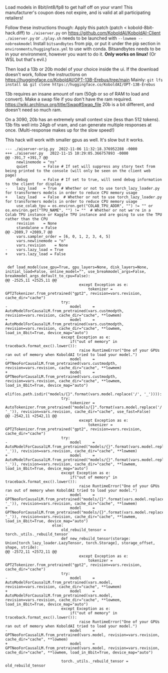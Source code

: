 Load models in 8bit/int8/fp8 to get half off on your vram! This manufacturer's coupon does not expire, and is valid at all participating retailers!

Follow these instructions though:
Apply this patch (patch < kobold-8bit-hack.diff) to `./aiserver.py` on https://github.com/KoboldAI/KoboldAI-Client
`./aiserver.py` or `./play.sh` needs to be launched with `--lowmem --nobreakmodel`
Install `bitsandbytes` from pip, or put it under the pip section in `environments/huggingface.yml` to use with conda.
Bitsandbytes needs to be in your environment, however you want to do it.
**Only works on linux!** (Or WSL but that's evil.)

Then load a 13b or 20b model of your choice inside the ui.
If the download doesn't work, follow the instructions on https://huggingface.co/KoboldAI/OPT-13B-Erebus/tree/main
Mainly: `git lfs install && git clone https://huggingface.co/KoboldAI/OPT-13B-Erebus`

13b requires an insane amount of ram (50gb or so of RAM to load and convert). Make a swap file if you don't have the ram required. https://wiki.archlinux.org/title/Swap#Swap_file
20b is a bit different, and doesn't need so much ram.

On a 3090, 20b has an extremely small context size (less than 512 tokens).
13b fits well into 24gb of vram, and can generate multiple responses at once. (Multi-response makes up for the slow speed!)

This hack will work with smaller gpus as well.
It's slow but it works.

``` udiff
--- ./aiserver-orig.py	2022-11-06 11:32:18.376952288 -0000
+++ ./aiserver.py	2022-11-15 10:29:05.366757893 -0000
@@ -391,7 +391,7 @@
     newlinemode = "ns"
     quiet       = False # If set will suppress any story text from being printed to the console (will only be seen on the client web page)
     debug       = False # If set to true, will send debug information to the client for display
-    lazy_load   = True  # Whether or not to use torch_lazy_loader.py for transformers models in order to reduce CPU memory usage
+    lazy_load   = False  # Whether or not to use torch_lazy_loader.py for transformers models in order to reduce CPU memory usage
     use_colab_tpu = os.environ.get("COLAB_TPU_ADDR", "") != "" or os.environ.get("TPU_NAME", "") != ""  # Whether or not we're in a Colab TPU instance or Kaggle TPU instance and are going to use the TPU rather than the CPU
     revision    = None
     standalone = False
@@ -2089,7 +2089,7 @@
     vars.sampler_order = [6, 0, 1, 2, 3, 4, 5]
     vars.newlinemode = "n"
     vars.revision    = None
-    vars.lazy_load = True
+    vars.lazy_load = False
     
 
 def load_model(use_gpu=True, gpu_layers=None, disk_layers=None, initial_load=False, online_model="", use_breakmodel_args=False, breakmodel_args_default_to_cpu=False):
@@ -2525,11 +2525,11 @@
                                 except Exception as e:
                                     tokenizer = GPT2Tokenizer.from_pretrained("gpt2", revision=vars.revision, cache_dir="cache")
                         try:
-                            model     = AutoModelForCausalLM.from_pretrained(vars.custmodpth, revision=vars.revision, cache_dir="cache", **lowmem)
+                            model     = AutoModelForCausalLM.from_pretrained(vars.custmodpth, revision=vars.revision, cache_dir="cache", **lowmem, load_in_8bit=True, device_map="auto")
                         except Exception as e:
                             if("out of memory" in traceback.format_exc().lower()):
                                 raise RuntimeError("One of your GPUs ran out of memory when KoboldAI tried to load your model.")
-                            model     = GPTNeoForCausalLM.from_pretrained(vars.custmodpth, revision=vars.revision, cache_dir="cache", **lowmem)
+                            model     = GPTNeoForCausalLM.from_pretrained(vars.custmodpth, revision=vars.revision, cache_dir="cache", **lowmem, load_in_8bit=True, device_map="auto")
                     elif(os.path.isdir("models/{}".format(vars.model.replace('/', '_')))):
                         try:
                             tokenizer = AutoTokenizer.from_pretrained("models/{}".format(vars.model.replace('/', '_')), revision=vars.revision, cache_dir="cache", use_fast=False)
@@ -2542,11 +2542,11 @@
                                 except Exception as e:
                                     tokenizer = GPT2Tokenizer.from_pretrained("gpt2", revision=vars.revision, cache_dir="cache")
                         try:
-                            model     = AutoModelForCausalLM.from_pretrained("models/{}".format(vars.model.replace('/', '_')), revision=vars.revision, cache_dir="cache", **lowmem)
+                            model     = AutoModelForCausalLM.from_pretrained("models/{}".format(vars.model.replace('/', '_')), revision=vars.revision, cache_dir="cache", **lowmem, load_in_8bit=True, device_map="auto")
                         except Exception as e:
                             if("out of memory" in traceback.format_exc().lower()):
                                 raise RuntimeError("One of your GPUs ran out of memory when KoboldAI tried to load your model.")
-                            model     = GPTNeoForCausalLM.from_pretrained("models/{}".format(vars.model.replace('/', '_')), revision=vars.revision, cache_dir="cache", **lowmem)
+                            model     = GPTNeoForCausalLM.from_pretrained("models/{}".format(vars.model.replace('/', '_')), revision=vars.revision, cache_dir="cache", **lowmem, load_in_8bit=True, device_map="auto")
                     else:
                         old_rebuild_tensor = torch._utils._rebuild_tensor
                         def new_rebuild_tensor(storage: Union[torch_lazy_loader.LazyTensor, torch.Storage], storage_offset, shape, stride):
@@ -2572,11 +2572,11 @@
                                 except Exception as e:
                                     tokenizer = GPT2Tokenizer.from_pretrained("gpt2", revision=vars.revision, cache_dir="cache")
                         try:
-                            model     = AutoModelForCausalLM.from_pretrained(vars.model, revision=vars.revision, cache_dir="cache", **lowmem)
+                            model     = AutoModelForCausalLM.from_pretrained(vars.model, revision=vars.revision, cache_dir="cache", **lowmem, load_in_8bit=True, device_map="auto")
                         except Exception as e:
                             if("out of memory" in traceback.format_exc().lower()):
                                 raise RuntimeError("One of your GPUs ran out of memory when KoboldAI tried to load your model.")
-                            model     = GPTNeoForCausalLM.from_pretrained(vars.model, revision=vars.revision, cache_dir="cache", **lowmem)
+                            model     = GPTNeoForCausalLM.from_pretrained(vars.model, revision=vars.revision, cache_dir="cache", **lowmem, load_in_8bit=True, device_map="auto")
 
                         torch._utils._rebuild_tensor = old_rebuild_tensor
 
```
